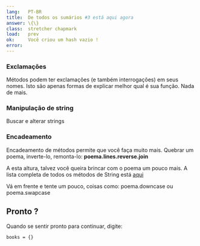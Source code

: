 ```yaml
---
lang:   PT-BR
title:  De todos os sumários #3 está aqui agora
answer: \{\}
class:  stretcher chapmark
load:   prev
ok:     Você criou um hash vazio !
error:  
---
```


### Exclamações
Métodos podem ter exclamações (e também interrogações) em seus nomes.
Isto são apenas formas de explicar melhor qual é sua função. Nada de mais.

### Manipulação de string
Buscar e alterar strings

### Encadeamento
Encadeamento de métodos permite que você faça muito mais. Quebrar um poema, inverte-lo, remonta-lo:
__poema.lines.reverse.join__

A esta altura, talvez você queira  brincar com o poema um pouco mais. A lista completa de todos os métodos
de String está <a href="http://ruby-doc.org/core/classes/String.html" target="_blank">aqui</a>

Vá em frente e tente um pouco, coisas como: poema.downcase ou poema.swapcase

## Pronto ?
Quando se sentir pronto para continuar, digite:

    books = {}
